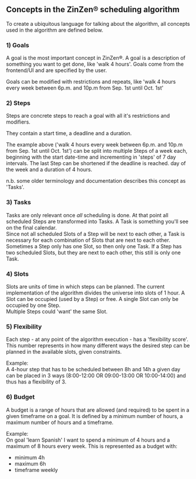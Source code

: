 ## Concepts in the ZinZen&reg; scheduling algorithm
To create a ubiquitous language for talking about the algorithm, all concepts used in the algorithm are defined below.

### 1) Goals
A goal is the most important concept in ZinZen&reg;. A goal is a description of something 
you want to get done, like 'walk 4 hours'. Goals come from the frontend/UI and are specified by the user.

Goals can be modified with restrictions and repeats, like 'walk 4 hours every week between 6p.m. and 10p.m from Sep. 1st until Oct. 1st'

### 2) Steps
Steps are concrete steps to reach a goal with all it's restrictions and modifiers.

They contain a start time, a deadline and a duration.

The example above ('walk 4 hours every week between 6p.m. and 10p.m from Sep. 1st until Oct. 1st')
can be split into multiple Steps of a week each, beginning with the start date-time and incrementing in 'steps' of 7 day intervals. The last Step can be shortened if the deadline is reached.
day of the week and a duration of 4 hours.

n.b. some older terminology and documentation describes this concept as 'Tasks'.

### 3) Tasks  
Tasks are only relevant once _all_ scheduling is done. At that point all scheduled Steps are transformed into Tasks. A Task is something you'll see on the final calendar.  
Since not all scheduled Slots of a Step will be next to each other, a Task is necessary for each combination of Slots that are next to each other.  
Sometimes a Step only has one Slot, so then only one Task. If a Step has two scheduled Slots, but they are next to each other, this still is only one Task.

### 4) Slots
Slots are units of time in which steps can be planned. The current implementation of the algorithm
divides the universe into slots of 1 hour. A Slot can be occupied (used by a Step) or free. A single Slot can only be occupied by one Step.  
Multiple Steps could 'want' the same Slot.

### 5) Flexibility
Each step - at any point of the algorithm execution - has a 'flexibility score'. This number represents
in how many different ways the desired step can be planned in the available slots, given constraints.

Example:  
A 4-hour step that has to be scheduled between 8h and 14h a given day can be placed in 3 ways
(8:00-12:00 OR 09:00-13:00 OR 10:00-14:00) and thus has a flexibility of 3.

### 6) Budget
A budget is a range of hours that are allowed (and required) to be spent in a given timeframe on a goal.
It is defined by a minimum number of hours, a maximum number of hours and a timeframe.

Example:  
On goal 'learn Spanish' I want to spend a minimum of 4 hours and a maximum of 8 hours every week.
This is represented as a budget with:
* minimum 4h
* maximum 6h
* timeframe weekly